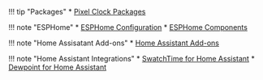 !!! tip "Packages"
    * [Pixel Clock Packages](https://github.com/andrewjswan/pixel-clock/tree/main/packages)

!!! note "ESPHome"
    * [ESPHome Configuration](https://andrewjswan.github.io/esphome-config)
    * [ESPHome Components](https://andrewjswan.github.io/esphome-components)

!!! note "Home Assisatant Add-ons"
    * [Home Assistant Add-ons](https://github.com/andrewjswan/home-assistant-addons)

!!! note "Home Assistant Integrations"
    * [SwatchTime for Home Assistant](https://github.com/andrewjswan/SwatchTime)
    * [Dewpoint for Home Assistant](https://github.com/andrewjswan/home-assistant-dewpoint)
